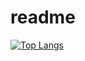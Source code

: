 # readme


[![Top Langs](https://readme-stats-junggernauts-projects.vercel.app/api/top-langs/?username=junggernaut&hide=verilog&langs_count=10)](https://github.com/junggernaut/readme-stats)
